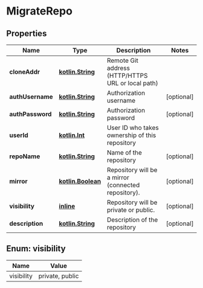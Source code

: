 # MigrateRepo

## Properties
Name | Type | Description | Notes
------------ | ------------- | ------------- | -------------
**cloneAddr** | [**kotlin.String**](.md) | Remote Git address (HTTP/HTTPS URL or local path) | 
**authUsername** | [**kotlin.String**](.md) | Authorization username |  [optional]
**authPassword** | [**kotlin.String**](.md) | Authorization password |  [optional]
**userId** | [**kotlin.Int**](.md) | User ID who takes ownership of this repository | 
**repoName** | [**kotlin.String**](.md) | Name of the repository |  [optional]
**mirror** | [**kotlin.Boolean**](.md) | Repository will be a mirror (connected repository). |  [optional]
**visibility** | [**inline**](#VisibilityEnum) | Repository will be private or public. |  [optional]
**description** | [**kotlin.String**](.md) | Description of the repository |  [optional]

<a name="VisibilityEnum"></a>
## Enum: visibility
Name | Value
---- | -----
visibility | private, public
